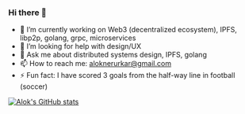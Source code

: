 ### Hi there 👋
- 🔭  I’m currently working on Web3 (decentralized ecosystem), IPFS, libp2p, golang, grpc, microservices
- 🤔  I’m looking for help with design/UX
- 💬  Ask me about distributed systems design, IPFS, golang
- 📫  How to reach me: aloknerurkar@gmail.com
- ⚡   Fun fact: I have scored 3 goals from the half-way line in football (soccer)

[![Alok's GitHub stats](https://github-readme-stats.vercel.app/api?username=aloknerurkar)](https://github.com/aloknerurkar/github-readme-stats)

